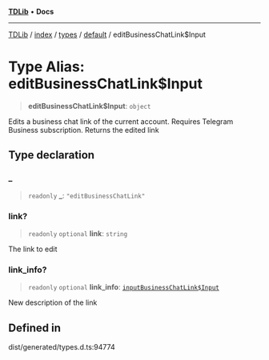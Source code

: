 [**TDLib**](../../../../../../README.md) • **Docs**

***

[TDLib](../../../../../../modules.md) / [index](../../../../../README.md) / [types](../../../README.md) / [default](../README.md) / editBusinessChatLink$Input

# Type Alias: editBusinessChatLink$Input

> **editBusinessChatLink$Input**: `object`

Edits a business chat link of the current account. Requires Telegram Business subscription. Returns the edited link

## Type declaration

### \_

> `readonly` **\_**: `"editBusinessChatLink"`

### link?

> `readonly` `optional` **link**: `string`

The link to edit

### link\_info?

> `readonly` `optional` **link\_info**: [`inputBusinessChatLink$Input`](inputBusinessChatLink$Input-1.md)

New description of the link

## Defined in

dist/generated/types.d.ts:94774
